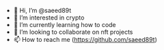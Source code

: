 - 👋 Hi, I’m @saeed89t
- 👀 I’m interested in crypto
- 🌱 I’m currently learning how to code
- 💞️ I’m looking to collaborate on nft projects
- 📫 How to reach me (https://github.com/saeed89t)

<!---
saeed89t/saeed89t is a ✨ special ✨ repository because its `README.md` (this file) appears on your GitHub profile.
You can click the Preview link to take a look at your changes.
--->
